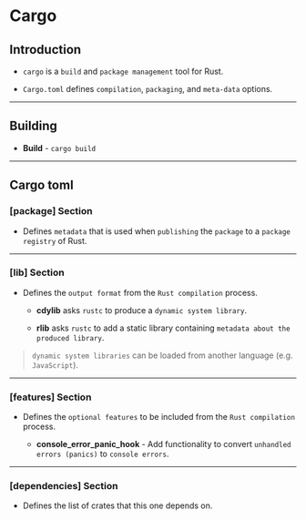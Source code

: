 # Cargo

## Introduction

* `cargo` is a `build` and `package management` tool for Rust.

* `Cargo.toml` defines `compilation`, `packaging`, and `meta-data` options.

---

## Building

* __Build__ - `cargo build`

---

## Cargo toml

### [package] Section

* Defines `metadata` that is used when `publishing` the `package` to a `package registry` of Rust.

---

### [lib] Section

* Defines the `output format` from the `Rust compilation` process.

    * __cdylib__ asks `rustc` to produce a `dynamic system library`.

    * __rlib__ asks `rustc` to add a static library containing `metadata about the produced library`.

> `dynamic system libraries` can be loaded from another language (e.g. `JavaScript`).

---

### [features] Section

* Defines the `optional features` to be included from the `Rust compilation` process.

    * __console_error_panic_hook__ - Add functionality to convert `unhandled errors (panics)` to `console errors`.

---

### [dependencies] Section

* Defines the list of crates that this one depends on.

